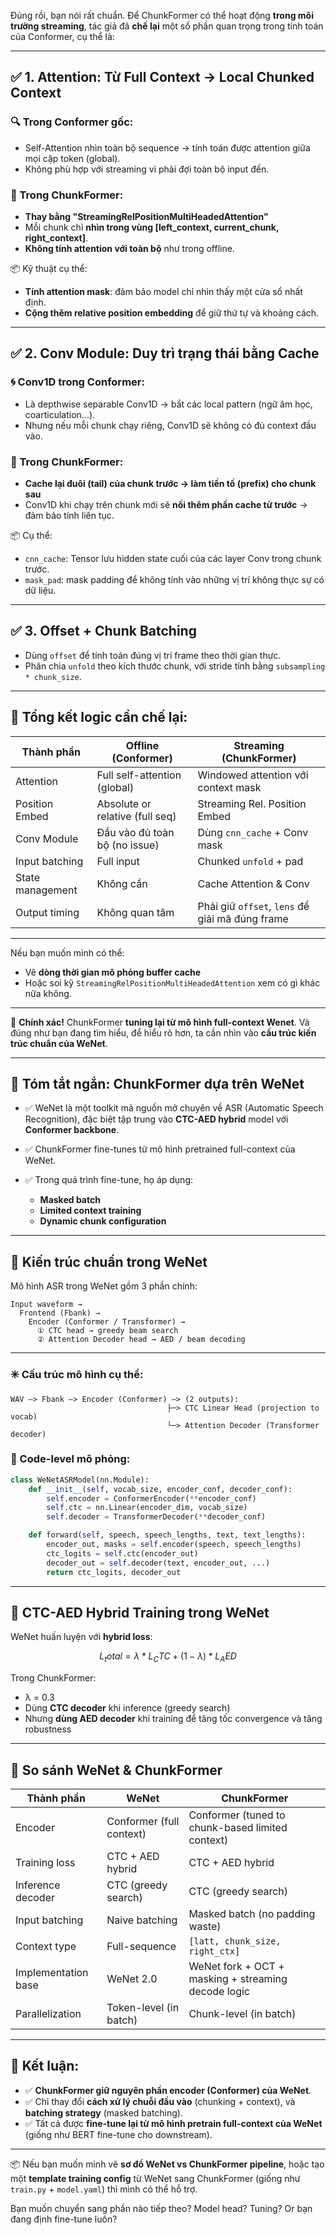 Đúng rồi, bạn nói rất chuẩn. Để ChunkFormer có thể hoạt động **trong môi trường streaming**, tác giả đã **chế lại** một số phần quan trọng trong tính toán của Conformer, cụ thể là:

---

## ✅ 1. **Attention: Từ Full Context → Local Chunked Context**

### 🔍 Trong Conformer gốc:

* Self-Attention nhìn toàn bộ sequence → tính toán được attention giữa mọi cặp token (global).
* Không phù hợp với streaming vì phải đợi toàn bộ input đến.

### 🔧 Trong ChunkFormer:

* **Thay bằng "StreamingRelPositionMultiHeadedAttention"**
* Mỗi chunk chỉ **nhìn trong vùng \[left\_context, current\_chunk, right\_context]**.
* **Không tính attention với toàn bộ** như trong offline.

📦 Kỹ thuật cụ thể:

* **Tính attention mask**: đảm bảo model chỉ nhìn thấy một cửa sổ nhất định.
* **Cộng thêm relative position embedding** để giữ thứ tự và khoảng cách.

---

## ✅ 2. **Conv Module: Duy trì trạng thái bằng Cache**

### 🌀 Conv1D trong Conformer:

* Là depthwise separable Conv1D → bắt các local pattern (ngữ âm học, coarticulation...).
* Nhưng nếu mỗi chunk chạy riêng, Conv1D sẽ không có đủ context đầu vào.

### 🔧 Trong ChunkFormer:

* **Cache lại đuôi (tail) của chunk trước → làm tiền tố (prefix) cho chunk sau**
* Conv1D khi chạy trên chunk mới sẽ **nối thêm phần cache từ trước** → đảm bảo tính liên tục.

📦 Cụ thể:

* `cnn_cache`: Tensor lưu hidden state cuối của các layer Conv trong chunk trước.
* `mask_pad`: mask padding để không tính vào những vị trí không thực sự có dữ liệu.

---

## ✅ 3. **Offset + Chunk Batching**

* Dùng `offset` để tính toán đúng vị trí frame theo thời gian thực.
* Phân chia `unfold` theo kích thước chunk, với stride tính bằng `subsampling * chunk_size`.

---

## 🧠 Tổng kết logic cần chế lại:

| Thành phần       | Offline (Conformer)             | Streaming (ChunkFormer)                         |
| ---------------- | ------------------------------- | ----------------------------------------------- |
| Attention        | Full self-attention (global)    | Windowed attention với context mask             |
| Position Embed   | Absolute or relative (full seq) | Streaming Rel. Position Embed                   |
| Conv Module      | Đầu vào đủ toàn bộ (no issue)   | Dùng `cnn_cache` + Conv mask                    |
| Input batching   | Full input                      | Chunked `unfold` + pad                          |
| State management | Không cần                       | Cache Attention & Conv                          |
| Output timing    | Không quan tâm                  | Phải giữ `offset`, `lens` để giải mã đúng frame |

---

Nếu bạn muốn mình có thể:

* Vẽ **dòng thời gian mô phỏng buffer cache**
* Hoặc soi kỹ `StreamingRelPositionMultiHeadedAttention` xem có gì khác nữa không.


----------------------


🎯 **Chính xác!** ChunkFormer **tuning lại từ mô hình full-context Wenet**. Và đúng như bạn đang tìm hiểu, để hiểu rõ hơn, ta cần nhìn vào **cấu trúc kiến trúc chuẩn của WeNet**.

---

## 🧩 **Tóm tắt ngắn: ChunkFormer dựa trên WeNet**

* ✅ WeNet là một toolkit mã nguồn mở chuyên về ASR (Automatic Speech Recognition), đặc biệt tập trung vào **CTC-AED hybrid** model với **Conformer backbone**.
* ✅ ChunkFormer fine-tunes từ mô hình pretrained full-context của WeNet.
* ✅ Trong quá trình fine-tune, họ áp dụng:

  * **Masked batch**
  * **Limited context training**
  * **Dynamic chunk configuration**

---

## 🧱 **Kiến trúc chuẩn trong WeNet**

Mô hình ASR trong WeNet gồm 3 phần chính:

```
Input waveform →
  Frontend (Fbank) →
    Encoder (Conformer / Transformer) →
      ① CTC head → greedy beam search
      ② Attention Decoder head → AED / beam decoding
```

---

### ✳️ Cấu trúc mô hình cụ thể:

```text
WAV —> Fbank —> Encoder (Conformer) —> (2 outputs):
                                   ├─> CTC Linear Head (projection to vocab)
                                   └─> Attention Decoder (Transformer decoder)
```

### 🔧 Code-level mô phỏng:

```python
class WeNetASRModel(nn.Module):
    def __init__(self, vocab_size, encoder_conf, decoder_conf):
        self.encoder = ConformerEncoder(**encoder_conf)
        self.ctc = nn.Linear(encoder_dim, vocab_size)
        self.decoder = TransformerDecoder(**decoder_conf)

    def forward(self, speech, speech_lengths, text, text_lengths):
        encoder_out, masks = self.encoder(speech, speech_lengths)
        ctc_logits = self.ctc(encoder_out)
        decoder_out = self.decoder(text, encoder_out, ...)
        return ctc_logits, decoder_out
```

---

## 🔁 **CTC-AED Hybrid Training** trong WeNet

WeNet huấn luyện với **hybrid loss**:

```math
L_total = λ * L_CTC + (1 - λ) * L_AED
```

Trong ChunkFormer:

* λ = 0.3
* Dùng **CTC decoder** khi inference (greedy search)
* Nhưng **dùng AED decoder** khi training để tăng tốc convergence và tăng robustness

---

## 🧠 So sánh WeNet & ChunkFormer

| Thành phần          | **WeNet**                | **ChunkFormer**                                     |
| ------------------- | ------------------------ | --------------------------------------------------- |
| Encoder             | Conformer (full context) | Conformer (tuned to chunk-based limited context)    |
| Training loss       | CTC + AED hybrid         | CTC + AED hybrid                                    |
| Inference decoder   | CTC (greedy search)      | CTC (greedy search)                                 |
| Input batching      | Naive batching           | Masked batch (no padding waste)                     |
| Context type        | Full-sequence            | `[latt, chunk_size, right_ctx]`                     |
| Implementation base | WeNet 2.0                | WeNet fork + OCT + masking + streaming decode logic |
| Parallelization     | Token-level (in batch)   | Chunk-level (in batch)                              |

---

## 📌 Kết luận:

* ✅ **ChunkFormer giữ nguyên phần encoder (Conformer) của WeNet**.
* ✅ Chỉ thay đổi **cách xử lý chuỗi đầu vào** (chunking + context), và **batching strategy** (masked batching).
* ✅ Tất cả được **fine-tune lại từ mô hình pretrain full-context của WeNet** (giống như BERT fine-tune cho downstream).

---

📦 Nếu bạn muốn mình vẽ **sơ đồ WeNet vs ChunkFormer pipeline**, hoặc tạo một **template training config** từ WeNet sang ChunkFormer (giống như `train.py` + `model.yaml`) thì mình có thể hỗ trợ.

Bạn muốn chuyển sang phần nào tiếp theo? Model head? Tuning? Or bạn đang định fine-tune luôn?

